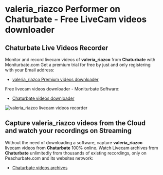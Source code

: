 # valeria_riazco Performer on Chaturbate - Free LiveCam videos downloader

## Chaturbate Live Videos Recorder

Monitor and record livecam videos of **valeria_riazco** from **Chaturbate** with Moniturbate.com
Get a premium trial for free by just and only registering with your Email address:
* [valeria_riazco Premium videos downloader](https://moniturbate.com/request-demo-licence-key.html)

Free livecam videos downloader - Moniturbate Software:
* [Chaturbate videos downloader](https://moniturbate.com/moniturbate-download-software.html)

![valeria_riazco livecam videos recorder](https://peachurnet.com/templates/moniturbate-software.png)


## Capture valeria_riazco videos from the Cloud and watch your recordings on Streaming

Without the need of downloading a software, capture **valeria_riazco** livecam videos from **Chaturbate** 100% online.
Watch Livecam archives from **Chaturbate** unlimitedly from thousands of existing recordings, only on Peachurbate.com and its websites network:
* [Chaturbate videos archives](https://peachurnet.com/)